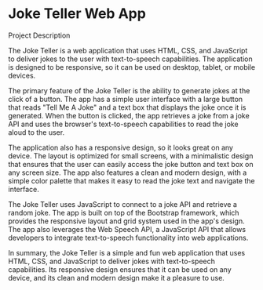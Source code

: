 # Joke Teller Web App
Project Description

The Joke Teller is a web application that uses HTML, CSS, and JavaScript to deliver jokes to the user with text-to-speech capabilities. The application is designed to be responsive, so it can be used on desktop, tablet, or mobile devices.

The primary feature of the Joke Teller is the ability to generate jokes at the click of a button. The app has a simple user interface with a large button that reads "Tell Me A Joke" and a text box that displays the joke once it is generated. When the button is clicked, the app retrieves a joke from a joke API and uses the browser's text-to-speech capabilities to read the joke aloud to the user.

The application also has a responsive design, so it looks great on any device. The layout is optimized for small screens, with a minimalistic design that ensures that the user can easily access the joke button and text box on any screen size. The app also features a clean and modern design, with a simple color palette that makes it easy to read the joke text and navigate the interface.

The Joke Teller uses JavaScript to connect to a joke API and retrieve a random joke. The app is built on top of the Bootstrap framework, which provides the responsive layout and grid system used in the app's design. The app also leverages the Web Speech API, a JavaScript API that allows developers to integrate text-to-speech functionality into web applications.

In summary, the Joke Teller is a simple and fun web application that uses HTML, CSS, and JavaScript to deliver jokes with text-to-speech capabilities. Its responsive design ensures that it can be used on any device, and its clean and modern design make it a pleasure to use.
